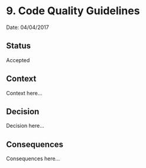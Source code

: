 # 9. Code Quality Guidelines

Date: 04/04/2017

## Status

Accepted

## Context

Context here...

## Decision

Decision here...

## Consequences

Consequences here...
